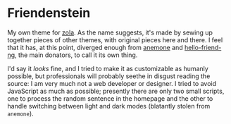 # Friendenstein
My own theme for [zola](https://getzola.org/). As the name suggests, it's made by sewing up together pieces of other themes, with original pieces here and there. I feel that it has, at this point, diverged enough from [anemone](https://github.com/Speyll/anemone) and [hello-friend-ng](https://github.com/rhazdon/hugo-theme-hello-friend-ng/), the main donators, to call it its own thing.

I'd say it *looks* fine, and I tried to make it as customizable as humanly possible, but professionals will probably seethe in disgust reading the source: I am very much not a web developer or designer. I tried to avoid JavaScript as much as possible; presently there are only two small scripts, one to process the random sentence in the homepage and the other to handle switching between light and dark modes (blatantly stolen from `anemone`).
